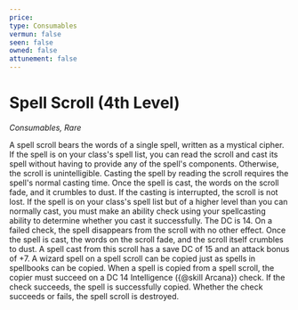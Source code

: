 ```yaml
---
price: 
type: Consumables
vermun: false
seen: false
owned: false
attunement: false
---
```

# Spell Scroll (4th Level)

*Consumables, Rare*

A spell scroll bears the words of a single spell, written as a mystical cipher. If the spell is on your class's spell list, you can read the scroll and cast its spell without having to provide any of the spell's components. Otherwise, the scroll is unintelligible. Casting the spell by reading the scroll requires the spell's normal casting time. Once the spell is cast, the words on the scroll fade, and it crumbles to dust. If the casting is interrupted, the scroll is not lost. If the spell is on your class's spell list but of a higher level than you can normally cast, you must make an ability check using your spellcasting ability to determine whether you cast it successfully. The DC is 14. On a failed check, the spell disappears from the scroll with no other effect. Once the spell is cast, the words on the scroll fade, and the scroll itself crumbles to dust. A spell cast from this scroll has a save DC of 15 and an attack bonus of +7. A wizard spell on a spell scroll can be copied just as spells in spellbooks can be copied. When a spell is copied from a spell scroll, the copier must succeed on a DC 14 Intelligence ({@skill Arcana}) check. If the check succeeds, the spell is successfully copied. Whether the check succeeds or fails, the spell scroll is destroyed.
